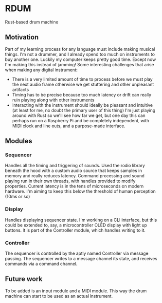 # RDUM
Rust-based drum machine

## Motivation
Part of my learning process for any language must include making musical things. I'm not a drummer, and I already spend too much on instruments to buy another one. Luckily my computer keeps pretty good time. Except now I'm making this instead of jamming! Some interesting challenges that arise when making any digital instrument:
- There is a very limited amount of time to process before we must play the next audio frame otherwise we get stuttering and other unpleasant artifacts
- Timing has to be precise because too much latency or drift can really ruin playing along with other instruments
- Interacting with the instrument should ideally be pleasant and intuitive (at least for me, no doubt the primary user of this thing)
I'm just playing around with Rust so we'll see how far we get, but one day this can perhaps run on a Raspberry Pi and be completely independent, with MIDI clock and line outs, and a purpose-made interface.

## Modules
### Sequencer
Handles all the timing and triggering of sounds. Used the rodio library beneath the hood with a custom audio source that keeps samples in memory and really reduces latency. Command processing and sound playing run in their own threads, with handles provided to modify properties. Current latency is in the tens of microseconds on modern hardware. I'm aiming to keep this below the threshold of human perception (10ms or so)

### Display
Handles displaying sequencer state. I'm working on a CLI interface, but this could be extended to, say, a microcontroller OLED display with light up buttons. It is part of the Controller module, which handles writing to it.

### Controller
The sequencer is controlled by the aptly named Controller via message passing. The sequencer writes to a message channel its state, and receives commands via a command channel.

## Future work
To be added is an input module and a MIDI module. This way the drum machine can start to be used as an actual instrument.
